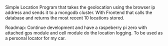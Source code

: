 Simple Location Program that takes the geolocation using the browser ip address and sends it to a mongodb cluster.
With Frontend that calls the database and returns the most recent 10 locations stored. 

Roadmap: 
  Continue development and have a raspeberry pi zero with attached gps module and cell module do the location logging. To be used as a personal locator for my car. 
  

